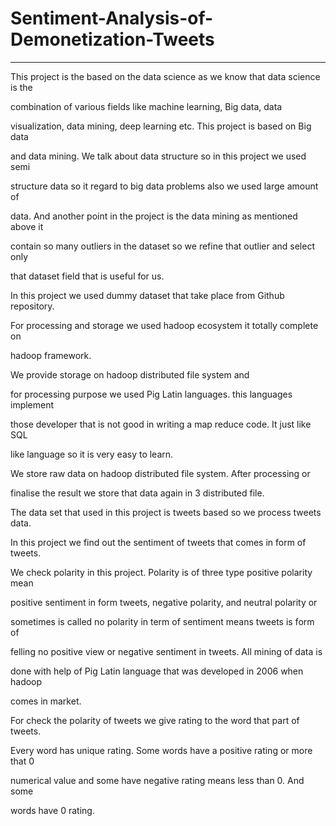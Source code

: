 # Sentiment-Analysis-of-Demonetization-Tweets
-----------------------------------------------------------------------------------------

This project is the based on the data science as we know that data science is the 

combination of various fields like machine learning, Big data, data 

visualization, data mining, deep learning etc. This project is based on Big data 

and data mining. We talk about data structure so in this project we used semi 

structure data so it regard to big data problems also we used large amount of 

data. And another point in the project is the data mining as mentioned above it 

contain so many outliers in the dataset so we refine that outlier and select only 

that dataset field that is useful for us.

In this project we used dummy dataset that take place from Github repository.

For processing and storage we used hadoop ecosystem it totally complete on 

hadoop framework. 

We provide storage on hadoop distributed file system and 

for processing purpose we used Pig Latin languages. this languages implement 

those developer that is not good in writing a map reduce code. It just like SQL 

like language so it is very easy to learn.


We store raw data on hadoop distributed file system. After processing or 

finalise the result we store that data again in 3 distributed file.

The data set that used in this project is tweets based so we process tweets data. 

In this project we find out the sentiment of tweets that comes in form of tweets.

We check polarity in this project. Polarity is of three type positive polarity mean 

positive sentiment in form tweets, negative polarity, and neutral polarity or 

sometimes is called no polarity in term of sentiment means tweets is form of 

felling no positive view or negative sentiment in tweets. All mining of data is 

done with help of Pig Latin language that was developed in 2006 when hadoop 

comes in market. 

For check the polarity of tweets we give rating to the word that part of tweets. 

Every word has unique rating. Some words have a positive rating or more that 0 

numerical value and some have negative rating means less than 0. And some 

words have 0 rating.


